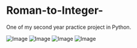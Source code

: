 # Roman-to-Integer-
One of my second year practice project in Python.



![Image](https://github.com/user-attachments/assets/0f2ad40a-0a38-4bc4-bc52-a2921a41b916)
![Image](https://github.com/user-attachments/assets/ee695bce-dbd4-4f02-ba5f-8e10fb060da1)
![Image](https://github.com/user-attachments/assets/fe97b009-6f50-44bb-a69c-c780639de59a)
![Image](https://drive.google.com/file/d/1kr20dea6PadQLwlX9EwMUQWUctULqVgx/view)

